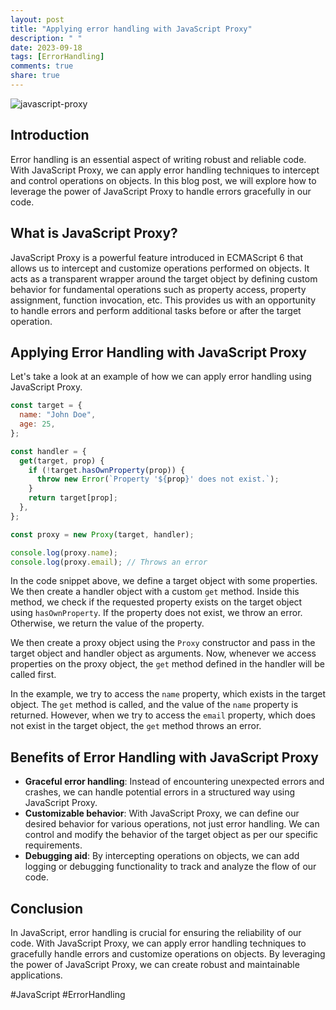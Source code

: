 ```yaml
---
layout: post
title: "Applying error handling with JavaScript Proxy"
description: " "
date: 2023-09-18
tags: [ErrorHandling]
comments: true
share: true
---
```


![javascript-proxy](https://cdn.pixabay.com/photo/2015/04/23/17/41/javascript-736400_1280.png)

## Introduction

Error handling is an essential aspect of writing robust and reliable code. With JavaScript Proxy, we can apply error handling techniques to intercept and control operations on objects. In this blog post, we will explore how to leverage the power of JavaScript Proxy to handle errors gracefully in our code.

## What is JavaScript Proxy?

JavaScript Proxy is a powerful feature introduced in ECMAScript 6 that allows us to intercept and customize operations performed on objects. It acts as a transparent wrapper around the target object by defining custom behavior for fundamental operations such as property access, property assignment, function invocation, etc. This provides us with an opportunity to handle errors and perform additional tasks before or after the target operation.

## Applying Error Handling with JavaScript Proxy

Let's take a look at an example of how we can apply error handling using JavaScript Proxy.

```javascript
const target = {
  name: "John Doe",
  age: 25,
};

const handler = {
  get(target, prop) {
    if (!target.hasOwnProperty(prop)) {
      throw new Error(`Property '${prop}' does not exist.`);
    }
    return target[prop];
  },
};

const proxy = new Proxy(target, handler);

console.log(proxy.name);
console.log(proxy.email); // Throws an error
```

In the code snippet above, we define a target object with some properties. We then create a handler object with a custom `get` method. Inside this method, we check if the requested property exists on the target object using `hasOwnProperty`. If the property does not exist, we throw an error. Otherwise, we return the value of the property.

We then create a proxy object using the `Proxy` constructor and pass in the target object and handler object as arguments. Now, whenever we access properties on the proxy object, the `get` method defined in the handler will be called first.

In the example, we try to access the `name` property, which exists in the target object. The `get` method is called, and the value of the `name` property is returned. However, when we try to access the `email` property, which does not exist in the target object, the `get` method throws an error.

## Benefits of Error Handling with JavaScript Proxy

* **Graceful error handling**: Instead of encountering unexpected errors and crashes, we can handle potential errors in a structured way using JavaScript Proxy.
* **Customizable behavior**: With JavaScript Proxy, we can define our desired behavior for various operations, not just error handling. We can control and modify the behavior of the target object as per our specific requirements.
* **Debugging aid**: By intercepting operations on objects, we can add logging or debugging functionality to track and analyze the flow of our code.

## Conclusion

In JavaScript, error handling is crucial for ensuring the reliability of our code. With JavaScript Proxy, we can apply error handling techniques to gracefully handle errors and customize operations on objects. By leveraging the power of JavaScript Proxy, we can create robust and maintainable applications.

#JavaScript #ErrorHandling